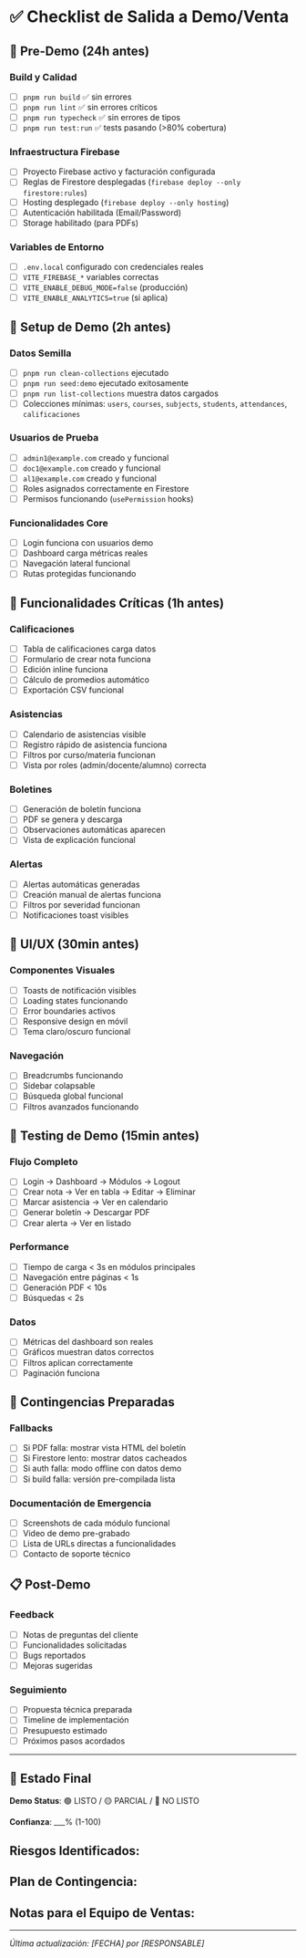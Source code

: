 # ✅ Checklist de Salida a Demo/Venta

## 🚀 Pre-Demo (24h antes)

### Build y Calidad
- [ ] `pnpm run build` ✅ sin errores
- [ ] `pnpm run lint` ✅ sin errores críticos
- [ ] `pnpm run typecheck` ✅ sin errores de tipos
- [ ] `pnpm run test:run` ✅ tests pasando (>80% cobertura)

### Infraestructura Firebase
- [ ] Proyecto Firebase activo y facturación configurada
- [ ] Reglas de Firestore desplegadas (`firebase deploy --only firestore:rules`)
- [ ] Hosting desplegado (`firebase deploy --only hosting`)
- [ ] Autenticación habilitada (Email/Password)
- [ ] Storage habilitado (para PDFs)

### Variables de Entorno
- [ ] `.env.local` configurado con credenciales reales
- [ ] `VITE_FIREBASE_*` variables correctas
- [ ] `VITE_ENABLE_DEBUG_MODE=false` (producción)
- [ ] `VITE_ENABLE_ANALYTICS=true` (si aplica)

## 🎯 Setup de Demo (2h antes)

### Datos Semilla
- [ ] `pnpm run clean-collections` ejecutado
- [ ] `pnpm run seed:demo` ejecutado exitosamente
- [ ] `pnpm run list-collections` muestra datos cargados
- [ ] Colecciones mínimas: `users`, `courses`, `subjects`, `students`, `attendances`, `calificaciones`

### Usuarios de Prueba
- [ ] `admin1@example.com` creado y funcional
- [ ] `doc1@example.com` creado y funcional  
- [ ] `al1@example.com` creado y funcional
- [ ] Roles asignados correctamente en Firestore
- [ ] Permisos funcionando (`usePermission` hooks)

### Funcionalidades Core
- [ ] Login funciona con usuarios demo
- [ ] Dashboard carga métricas reales
- [ ] Navegación lateral funcional
- [ ] Rutas protegidas funcionando

## 🔧 Funcionalidades Críticas (1h antes)

### Calificaciones
- [ ] Tabla de calificaciones carga datos
- [ ] Formulario de crear nota funciona
- [ ] Edición inline funciona
- [ ] Cálculo de promedios automático
- [ ] Exportación CSV funcional

### Asistencias
- [ ] Calendario de asistencias visible
- [ ] Registro rápido de asistencia funciona
- [ ] Filtros por curso/materia funcionan
- [ ] Vista por roles (admin/docente/alumno) correcta

### Boletines
- [ ] Generación de boletín funciona
- [ ] PDF se genera y descarga
- [ ] Observaciones automáticas aparecen
- [ ] Vista de explicación funcional

### Alertas
- [ ] Alertas automáticas generadas
- [ ] Creación manual de alertas funciona
- [ ] Filtros por severidad funcionan
- [ ] Notificaciones toast visibles

## 📱 UI/UX (30min antes)

### Componentes Visuales
- [ ] Toasts de notificación visibles
- [ ] Loading states funcionando
- [ ] Error boundaries activos
- [ ] Responsive design en móvil
- [ ] Tema claro/oscuro funcional

### Navegación
- [ ] Breadcrumbs funcionando
- [ ] Sidebar colapsable
- [ ] Búsqueda global funcional
- [ ] Filtros avanzados funcionando

## 🧪 Testing de Demo (15min antes)

### Flujo Completo
- [ ] Login → Dashboard → Módulos → Logout
- [ ] Crear nota → Ver en tabla → Editar → Eliminar
- [ ] Marcar asistencia → Ver en calendario
- [ ] Generar boletín → Descargar PDF
- [ ] Crear alerta → Ver en listado

### Performance
- [ ] Tiempo de carga < 3s en módulos principales
- [ ] Navegación entre páginas < 1s
- [ ] Generación PDF < 10s
- [ ] Búsquedas < 2s

### Datos
- [ ] Métricas del dashboard son reales
- [ ] Gráficos muestran datos correctos
- [ ] Filtros aplican correctamente
- [ ] Paginación funciona

## 🚨 Contingencias Preparadas

### Fallbacks
- [ ] Si PDF falla: mostrar vista HTML del boletín
- [ ] Si Firestore lento: mostrar datos cacheados
- [ ] Si auth falla: modo offline con datos demo
- [ ] Si build falla: versión pre-compilada lista

### Documentación de Emergencia
- [ ] Screenshots de cada módulo funcional
- [ ] Video de demo pre-grabado
- [ ] Lista de URLs directas a funcionalidades
- [ ] Contacto de soporte técnico

## 📋 Post-Demo

### Feedback
- [ ] Notas de preguntas del cliente
- [ ] Funcionalidades solicitadas
- [ ] Bugs reportados
- [ ] Mejoras sugeridas

### Seguimiento
- [ ] Propuesta técnica preparada
- [ ] Timeline de implementación
- [ ] Presupuesto estimado
- [ ] Próximos pasos acordados

---

## 🎯 Estado Final

**Demo Status**: 🟢 LISTO / 🟡 PARCIAL / 🔴 NO LISTO

**Confianza**: ___% (1-100)

**Riesgos Identificados**: 
- 

**Plan de Contingencia**: 
- 

**Notas para el Equipo de Ventas**:
- 

---

*Última actualización: [FECHA] por [RESPONSABLE]* 